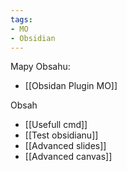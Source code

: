 ```yaml
---
tags:
- MO
- Obsidian
---
```


Mapy Obsahu:
- [[Obsidan Plugin MO]]

Obsah
- [[Usefull cmd]]
- [[Test obsidianu]]
- [[Advanced slides]]
- [[Advanced canvas]]
